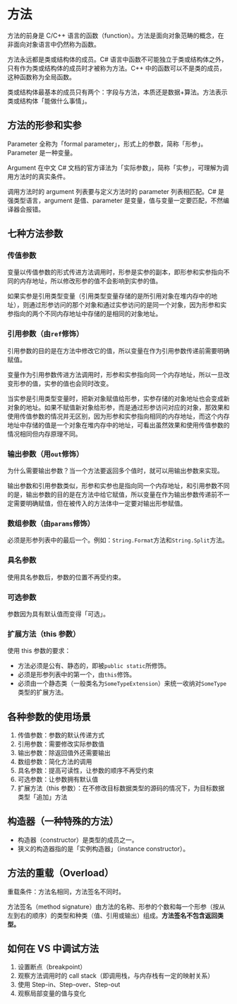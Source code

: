 # 方法

方法的前身是 C/C++ 语言的函数（function）。方法是面向对象范畴的概念，在非面向对象语言中仍然称为函数。

方法永远都是类或结构体的成员。C# 语言中函数不可能独立于类或结构体之外，只有作为类或结构体的成员时才被称为方法。C++ 中的函数可以不是类的成员，这种函数称为全局函数。

类或结构体最基本的成员只有两个：字段与方法，本质还是数据+算法。方法表示类或结构体「能做什么事情」。

## 方法的形参和实参

Parameter 全称为「formal parameter」，形式上的参数，简称「形参」。Parameter 是一种变量。

Argument 在中文 C# 文档的官方译法为「实际参数」，简称「实参」，可理解为调用方法时的真实条件。

调用方法时的 argument 列表要与定义方法时的 parameter 列表相匹配。C# 是强类型语言，argument 是值、parameter 是变量，值与变量一定要匹配，不然编译器会报错。

## 七种方法参数

### 传值参数

变量以传值参数的形式传进方法调用时，形参是实参的副本，即形参和实参指向不同的内存地址，所以修改形参的值不会影响到实参的值。

如果实参是引用类型变量（引用类型变量存储的是所引用对象在堆内存中的地址），则通过形参访问的那个对象和通过实参访问的是同一个对象，因为形参和实参指向的两个不同内存地址中存储的是相同的对象地址。

### 引用参数（由`ref`修饰）

引用参数的目的是在方法中修改它的值，所以变量在作为引用参数传递前需要明确赋值。

变量作为引用参数传进方法调用时，形参和实参指向同一个内存地址，所以一旦改变形参的值，实参的值也会同时改变。

当实参是引用类型变量时，把新对象赋值给形参，实参存储的对象地址也会变成新对象的地址。如果不赋值新对象给形参，而是通过形参访问对应的对象，那效果和使用传值参数的情况并无区别，因为形参和实参指向相同的内存地址，而这个内存地址中存储的值是一个对象在堆内存中的地址，可看出虽然效果和使用传值参数的情况相同但内存原理不同。

### 输出参数（用`out`修饰）

为什么需要输出参数？当一个方法要返回多个值时，就可以用输出参数来实现。

输出参数和引用参数类似，形参和实参也是指向同一个内存地址，和引用参数不同的是，输出参数的目的是在方法中给它赋值，所以变量在作为输出参数传递前不一定需要明确赋值，但在被传入的方法体中一定要对输出形参赋值。

### 数组参数（由`params`修饰）

必须是形参列表中的最后一个。例如：`String.Format`方法和`String.Split`方法。

### 具名参数

使用具名参数后，参数的位置不再受约束。

### 可选参数

参数因为具有默认值而变得「可选」。

### 扩展方法（this 参数）

使用 this 参数的要求：

- 方法必须是公有、静态的，即被`public static`所修饰。
- 必须是形参列表中的第一个，由`this`修饰。
- 必须由一个静态类（一般类名为`SomeTypeExtension`）来统一收纳对`SomeType`类型的扩展方法。

## 各种参数的使用场景

1. 传值参数：参数的默认传递方式
2. 引用参数：需要修改实际参数值
3. 输出参数：除返回值外还需要输出
4. 数组参数：简化方法的调用
5. 具名参数：提高可读性，让参数的顺序不再受约束
6. 可选参数：让参数拥有默认值
7. 扩展方法（this 参数）：在不修改目标数据类型的源码的情况下，为目标数据类型「追加」方法

## 构造器（一种特殊的方法）

- 构造器（constructor）是类型的成员之一。
- 狭义的构造器指的是「实例构造器」（instance constructor）。

## 方法的重载（Overload）

重载条件：方法名相同，方法签名不同时。

方法签名（method signature）由方法的名称、形参的个数和每一个形参（按从左到右的顺序）的类型和种类（值、引用或输出）组成。**方法签名不包含返回类型。**

## 如何在 VS 中调试方法

1. 设置断点（breakpoint）
2. 观察方法调用时的 call stack（即调用栈，与内存栈有一定的映射关系）
3. 使用 Step-in、Step-over、Step-out
4. 观察局部变量的值与变化

